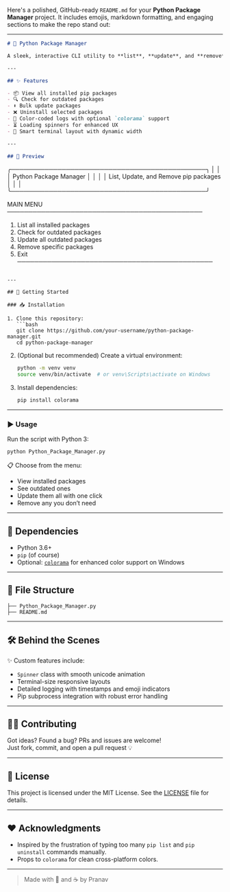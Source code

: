 Here's a polished, GitHub-ready `README.md` for your **Python Package Manager** project. It includes emojis, markdown formatting, and engaging sections to make the repo stand out:

---

```markdown
# 🐍 Python Package Manager

A sleek, interactive CLI utility to **list**, **update**, and **remove** Python packages with stylish terminal output, colorful logs, and animated spinners! 🚀

---

## ✨ Features

- 📦 View all installed pip packages
- 🔍 Check for outdated packages
- ⬆️ Bulk update packages
- ❌ Uninstall selected packages
- 🎨 Color-coded logs with optional `colorama` support
- ⏳ Loading spinners for enhanced UX
- 🧠 Smart terminal layout with dynamic width

---

## 📸 Preview

```
╭──────────────────────────────────────────────╮
│                                              │
│           Python Package Manager             │
│                                              │
│    List, Update, and Remove pip packages     │
│                                              │
╰──────────────────────────────────────────────╯

MAIN MENU
──────────────────────────────────────────────
1. List all installed packages
2. Check for outdated packages
3. Update all outdated packages
4. Remove specific packages
5. Exit
──────────────────────────────────────────────
```

---

## 🚀 Getting Started

### 📥 Installation

1. Clone this repository:
   ```bash
   git clone https://github.com/your-username/python-package-manager.git
   cd python-package-manager
   ```

2. (Optional but recommended) Create a virtual environment:
   ```bash
   python -m venv venv
   source venv/bin/activate  # or venv\Scripts\activate on Windows
   ```

3. Install dependencies:
   ```bash
   pip install colorama
   ```

---

### ▶️ Usage

Run the script with Python 3:

```bash
python Python_Package_Manager.py
```

📋 Choose from the menu:
- View installed packages
- See outdated ones
- Update them all with one click
- Remove any you don’t need

---

## 🧩 Dependencies

- Python 3.6+
- `pip` (of course)
- Optional: [`colorama`](https://pypi.org/project/colorama/) for enhanced color support on Windows

---

## 📁 File Structure

```
├── Python_Package_Manager.py
├── README.md
```

---

## 🛠️ Behind the Scenes

✨ Custom features include:
- `Spinner` class with smooth unicode animation
- Terminal-size responsive layouts
- Detailed logging with timestamps and emoji indicators
- Pip subprocess integration with robust error handling

---

## 🧑‍💻 Contributing

Got ideas? Found a bug? PRs and issues are welcome!  
Just fork, commit, and open a pull request 💡

---

## 📄 License

This project is licensed under the MIT License. See the [LICENSE](LICENSE) file for details.

---

## ❤️ Acknowledgments

- Inspired by the frustration of typing too many `pip list` and `pip uninstall` commands manually.
- Props to `colorama` for clean cross-platform colors.

---

> Made with 🧠 and ☕ by Pranav
```
